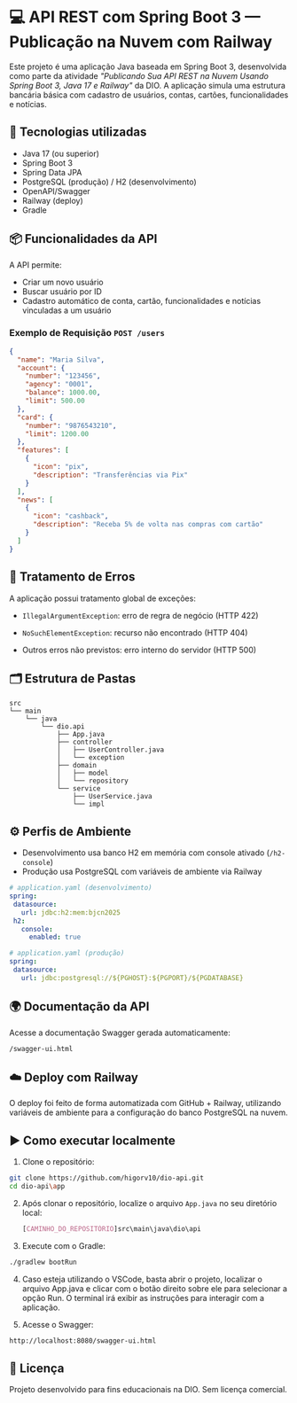 # 💻 API REST com Spring Boot 3 — Publicação na Nuvem com Railway

Este projeto é uma aplicação Java baseada em Spring Boot 3, desenvolvida como parte da atividade _"Publicando Sua API REST na Nuvem Usando Spring Boot 3, Java 17 e Railway"_ da DIO. A aplicação simula uma estrutura bancária básica com cadastro de usuários, contas, cartões, funcionalidades e notícias.

## 🚀 Tecnologias utilizadas

- Java 17 (ou superior)
- Spring Boot 3
- Spring Data JPA
- PostgreSQL (produção) / H2 (desenvolvimento)
- OpenAPI/Swagger
- Railway (deploy)
- Gradle

## 📦 Funcionalidades da API

A API permite:

- Criar um novo usuário
- Buscar usuário por ID
- Cadastro automático de conta, cartão, funcionalidades e notícias vinculadas a um usuário

### Exemplo de Requisição `POST /users`

```json
{
  "name": "Maria Silva",
  "account": {
    "number": "123456",
    "agency": "0001",
    "balance": 1000.00,
    "limit": 500.00
  },
  "card": {
    "number": "9876543210",
    "limit": 1200.00
  },
  "features": [
    {
      "icon": "pix",
      "description": "Transferências via Pix"
    }
  ],
  "news": [
    {
      "icon": "cashback",
      "description": "Receba 5% de volta nas compras com cartão"
    }
  ]
}

```

## 🔐 Tratamento de Erros
A aplicação possui tratamento global de exceções:

  - `IllegalArgumentException`: erro de regra de negócio (HTTP 422)

  - `NoSuchElementException`: recurso não encontrado (HTTP 404)

  - Outros erros não previstos: erro interno do servidor (HTTP 500)

## 🗂️ Estrutura de Pastas

```
src
└── main
    └── java
        └── dio.api
            ├── App.java
            ├── controller
            │   ├── UserController.java
            │   └── exception
            ├── domain
            │   ├── model
            │   └── repository
            └── service
                ├── UserService.java
                └── impl
```

## ⚙️ Perfis de Ambiente

  - Desenvolvimento usa banco H2 em memória com console ativado (`/h2-console`)
  - Produção usa PostgreSQL com variáveis de ambiente via Railway

 ```yaml
# application.yaml (desenvolvimento)
spring:
  datasource:
    url: jdbc:h2:mem:bjcn2025
  h2:
    console:
      enabled: true

# application.yaml (produção)
spring:
  datasource:
    url: jdbc:postgresql://${PGHOST}:${PGPORT}/${PGDATABASE}
```

## 🌍 Documentação da API

Acesse a documentação Swagger gerada automaticamente:
```bash
/swagger-ui.html
```

## ☁️ Deploy com Railway
O deploy foi feito de forma automatizada com GitHub + Railway, utilizando variáveis de ambiente para a configuração do banco PostgreSQL na nuvem.

## ▶️ Como executar localmente

1. Clone o repositório:

```bash
git clone https://github.com/higorv10/dio-api.git
cd dio-api\app
```

2. Após clonar o repositório, localize o arquivo `App.java` no seu diretório local:
   ```css
   [CAMINHO_DO_REPOSITÓRIO]src\main\java\dio\api
   ```

3. Execute com o Gradle:

```bash
./gradlew bootRun
```

4. Caso esteja utilizando o VSCode, basta abrir o projeto, localizar o arquivo App.java e clicar com o botão direito sobre ele para selecionar a opção Run. O terminal irá exibir as instruções para interagir com a aplicação.

5. Acesse o Swagger:

```bash
http://localhost:8080/swagger-ui.html
```

## 📄 Licença
Projeto desenvolvido para fins educacionais na DIO. Sem licença comercial.



    
